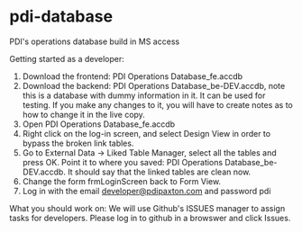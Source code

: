 # pdi-database
PDI's operations database build in MS access

Getting started as a developer:
1.	Download the frontend: PDI Operations Database_fe.accdb
2.	Download the backend: PDI Operations Database_be-DEV.accdb, note this is a database with dummy information in it.  It can be used for testing.  If you make any changes to it, you will have to create notes as to how to change it in the live copy.
3.	Open PDI Operations Database_fe.accdb
4.	Right click on the log-in screen, and select Design View in order to bypass the broken link tables.
5.	Go to External Data -> Liked Table Manager, select all the tables and press OK.  Point it to where you saved: PDI Operations Database_be-DEV.accdb.  It should say that the linked tables are clean now.
6.	Change the form frmLoginScreen back to Form View.
7.	Log in with the email developer@pdipaxton.com and password pdi

What you should work on:
We will use Github's ISSUES manager to assign tasks for developers. Please log in to github in a browswer and click Issues.